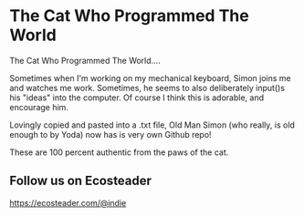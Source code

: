 # The Cat Who Programmed The World

The Cat Who Programmed The World.... 

Sometimes when I'm working on my mechanical keyboard, Simon joins me and watches me work.  Sometimes, he seems to also deliberately input()s his "ideas" into the computer.  Of course I think this is adorable, and encourage him.

Lovingly copied and pasted into a .txt file, Old Man Simon (who really, is old enough to by Yoda) now has is very own Github repo!  

These are 100 percent authentic from the paws of the cat. 


## Follow us on Ecosteader 

https://ecosteader.com/@indie

